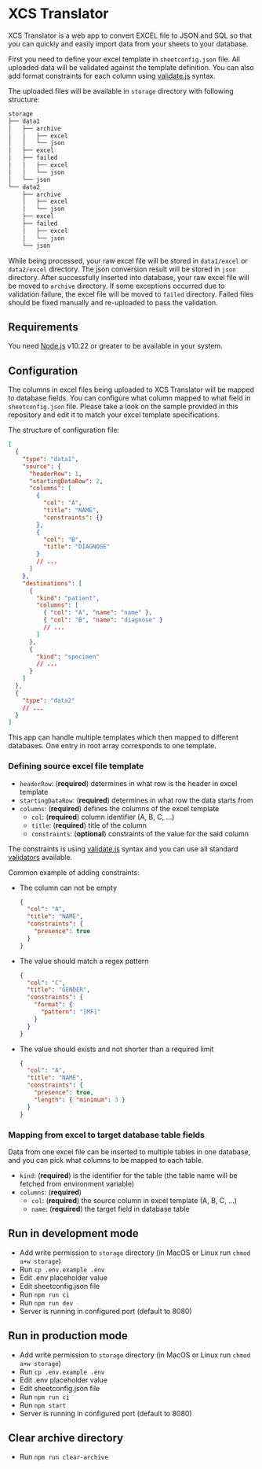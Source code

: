 # XCS Translator

XCS Translator is a web app to convert EXCEL file to JSON and SQL so that you can quickly and easily import data from your sheets to your database.

First you need to define your excel template in `sheetconfig.json` file. All uploaded data will be validated against the template definition. You can also add format constraints for each column using [validate.js](https://validatejs.org/#validators) syntax.

The uploaded files will be available in `storage` directory with following structure:

```bash
storage
├── data1
│   ├── archive
│   │   ├── excel
│   │   └── json
│   ├── excel
│   ├── failed
│   │   ├── excel
│   │   └── json
│   └── json
└── data2
    ├── archive
    │   ├── excel
    │   └── json
    ├── excel
    ├── failed
    │   ├── excel
    │   └── json
    └── json
```

While being processed, your raw excel file will be stored in `data1/excel` or `data2/excel` directory. The json conversion result will be stored in `json` directory. After successfully inserted into database, your raw excel file will be moved to `archive` directory. If some exceptions occurred due to validation failure, the excel file will be moved to `failed` directory. Failed files should be fixed manually and re-uploaded to pass the validation.

## Requirements

You need [Node.js](https://nodejs.org/en/) v10.22 or greater to be available in your system.

## Configuration

The columns in excel files being uploaded to XCS Translator will be mapped to database fields. You can configure what column mapped to what field in `sheetconfig.json` file. Please take a look on the sample provided in this repository and edit it to match your excel template specifications.

The structure of configuration file:

```json
[
  {
    "type": "data1",
    "source": {
      "headerRow": 1,
      "startingDataRow": 2,
      "columns": [
        {
          "col": "A",
          "title": "NAME",
          "constraints": {}
        },
        {
          "col": "B",
          "title": "DIAGNOSE"
        }
        // ...
      ]
    },
    "destinations": [
      {
        "kind": "patient",
        "columns": [
          { "col": "A", "name": "name" },
          { "col": "B", "name": "diagnose" }
          // ...
        ]
      },
      {
        "kind": "specimen"
        // ...
      }
    ]
  },
  {
    "type": "data2"
    // ...
  }
]
```

This app can handle multiple templates which then mapped to different databases. One entry in root array corresponds to one template.

### Defining source excel file template

- `headerRow`: (**required**) determines in what row is the header in excel template
- `startingDataRow`: (**required**) determines in what row the data starts from
- `columns`: (**required**) defines the columns of the excel template
  - `col`: (**required**) column identifier (A, B, C, ...)
  - `title`: (**required**) title of the column
  - `constraints`: (**optional**) constraints of the value for the said column

The constraints is using [validate.js](https://validatejs.org) syntax and you can use all standard [validators](https://validatejs.org/#validators) available.

Common example of adding constraints:

- The column can not be empty
  ```json
  {
    "col": "A",
    "title": "NAME",
    "constraints": {
      "presence": true
    }
  }
  ```
- The value should match a regex pattern

  ```json
  {
    "col": "C",
    "title": "GENDER",
    "constraints": {
      "format": {
        "pattern": "[MF]"
      }
    }
  }
  ```

- The value should exists and not shorter than a required limit
  ```json
  {
    "col": "A",
    "title": "NAME",
    "constraints": {
      "presence": true,
      "length": { "minimum": 3 }
    }
  }
  ```

### Mapping from excel to target database table fields

Data from one excel file can be inserted to multiple tables in one database, and you can pick what columns to be mapped to each table.

- `kind`: (**required**) is the identifier for the table (the table name will be fetched from environment variable)
- `columns`: (**required**)
  - `col`: (**required**) the source column in excel template (A, B, C, ...)
  - `name`: (**required**) the target field in database table

## Run in development mode

- Add write permission to `storage` directory (in MacOS or Linux run `chmod a+w storage`)
- Run `cp .env.example .env`
- Edit .env placeholder value
- Edit sheetconfig.json file
- Run `npm run ci`
- Run `npm run dev`
- Server is running in configured port (default to 8080)

## Run in production mode

- Add write permission to `storage` directory (in MacOS or Linux run `chmod a+w storage`)
- Run `cp .env.example .env`
- Edit .env placeholder value
- Edit sheetconfig.json file
- Run `npm run ci`
- Run `npm start`
- Server is running in configured port (default to 8080)

## Clear archive directory

- Run `npm run clear-archive`
